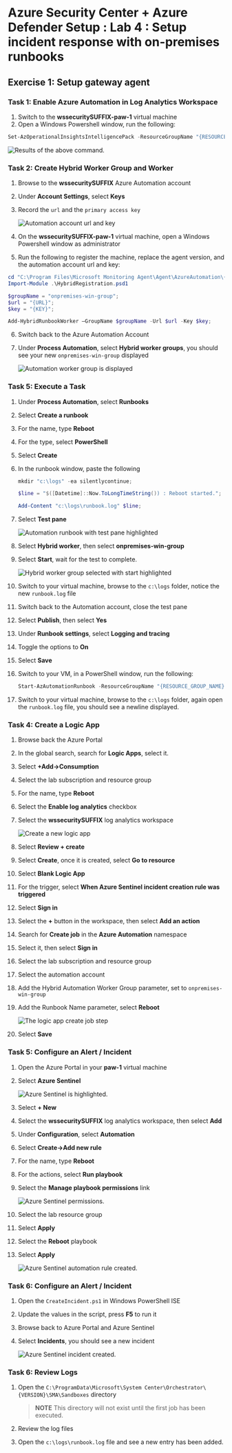 # Azure Security Center + Azure Defender Setup : Lab 4 : Setup incident response with on-premises runbooks

## Exercise 1: Setup gateway agent

### Task 1: Enable Azure Automation in Log Analytics Workspace

1. Switch to the **wssecuritySUFFIX-paw-1** virtual machine
2. Open a Windows Powershell window, run the following:

```PowerShell
Set-AzOperationalInsightsIntelligencePack -ResourceGroupName "{RESOURCE_GROUP_NAME}" -WorkspaceName "{WORKSPACE_NAME}" -IntelligencePackName "AzureAutomation" -Enabled $true
```

![Results of the above command.](./media/loganalytics-enable_automation.png "Results of the above command.")

### Task 2: Create Hybrid Worker Group and Worker

1. Browse to the **wssecuritySUFFIX** Azure Automation account
2. Under **Account Settings**, select **Keys**
3. Record the `url` and the `primary access key`

    ![Automation account url and key](./media/automation_keys.png "Automation account url and key")

4. On the **wssecuritySUFFIX-paw-1** virtual machine, open a Windows Powershell window as administrator
5. Run the following to register the machine, replace the agent version, and the automation account url and key:

```PowerShell
cd "C:\Program Files\Microsoft Monitoring Agent\Agent\AzureAutomation\{VERSION}\HybridRegistration"
Import-Module .\HybridRegistration.psd1

$groupName = "onpremises-win-group";
$url = "{URL}";
$key = "{KEY}";

Add-HybridRunbookWorker –GroupName $groupName -Url $url -Key $key;
```

6. Switch back to the Azure Automation Account
7. Under **Process Automation**, select **Hybrid worker groups**, you should see your new `onpremises-win-group` displayed

    ![Automation worker group is displayed](./media/automation_worker_group.png "Automation worker group is displayed")

### Task 5: Execute a Task

1. Under **Process Automation**, select **Runbooks**
2. Select **Create a runbook**
3. For the name, type **Reboot**
4. For the type, select **PowerShell**
5. Select **Create**
6. In the runbook window, paste the following

    ```PowerShell
    mkdir "c:\logs" -ea silentlycontinue;

    $line = "$([Datetime]::Now.ToLongTimeString()) : Reboot started.";

    Add-Content "c:\logs\runbook.log" $line;
    ```

7. Select **Test pane**

    ![Automation runbook with test pane highlighted](./media/automation_runbook_reboot.png "Automation runbook with test pane highlighted")

8. Select **Hybrid worker**, then select **onpremises-win-group**
9. Select **Start**, wait for the test to complete.

    ![Hybrid worker group selected with start highlighted](./media/automation_runbook_reboot_run.png "Hybrid worker group selected with start highlighted")

10. Switch to your virtual machine, browse to the `c:\logs` folder, notice the new `runbook.log` file
11. Switch back to the Automation account, close the test pane
12. Select **Publish**, then select **Yes**
13. Under **Runbook settings**, select **Logging and tracing**
14. Toggle the options to **On**
15. Select **Save**
16. Switch to your VM, in a PowerShell window, run the following:

    ```PowerShell
    Start-AzAutomationRunbook -ResourceGroupName "{RESOURCE_GROUP_NAME}" -AutomationAccountName "{ACCOUNT_NAME}" -Name "Reboot" -RunOn "onpremises-win-group"
    ```

17. Switch to your virtual machine, browse to the `c:\logs` folder, again open the `runbook.log` file, you should see a newline displayed.

### Task 4: Create a Logic App

1. Browse back the Azure Portal
2. In the global search, search for **Logic Apps**, select it.
3. Select **+Add->Consumption**
4. Select the lab subscription and resource group
5. For the name, type **Reboot**
6. Select the **Enable log analytics** checkbox
7. Select the **wssecuritySUFFIX** log analytics workspace

    ![Create a new logic app](./media/logic_app_runbook_create.png "Create a new logic app")

8. Select **Review + create**
9. Select **Create**, once it is created, select **Go to resource**
10. Select **Blank Logic App**
11. For the trigger, select **When Azure Sentinel incident creation rule was triggered**
12. Select **Sign in**
13. Select the **+** button in the workspace, then select **Add an action**
14. Search for **Create job** in the **Azure Automation** namespace
15. Select it, then select **Sign in**
16. Select the lab subscription and resource group
17. Select the automation account
18. Add the Hybrid Automation Worker Group parameter, set to `onpremises-win-group`
19. Add the Runbook Name parameter, select **Reboot**

    ![The logic app create job step](./media/logic_app_runbook_logic.png "The logic app create job step")

20. Select **Save**

### Task 5: Configure an Alert / Incident

1. Open the Azure Portal in your **paw-1** virtual machine
2. Select **Azure Sentinel**

    ![Azure Sentinel is highlighted.](./media/sentinel-browse.png "Browse to Azure Sentinel")

3. Select **+ New**
4. Select the **wssecuritySUFFIX** log analytics workspace, then select **Add**
5. Under **Configuration**, select **Automation**
6. Select **Create->Add new rule**
7. For the name, type **Reboot**
8. For the actions, select **Run playbook**
9. Select the **Manage playbook permissions** link

    ![Azure Sentinel permissions.](./media/sentinel_automation_rule_create_permissions.png "Set the Azure Sentinel Permissions")

10. Select the lab resource group
11. Select **Apply**
12. Select the **Reboot** playbook
13. Select **Apply**

    ![Azure Sentinel automation rule created.](./media/sentinel_automation_rule_created.png "Azure Sentinel automation rule created")

### Task 6: Configure an Alert / Incident

1. Open the `CreateIncident.ps1` in Windows PowerShell ISE
2. Update the values in the script, press **F5** to run it
3. Browse back to Azure Portal and Azure Sentinel
4. Select **Incidents**, you should see a new incident

    ![Azure Sentinel incident created.](./media/sentinel_automation_incident_create.png "Azure Sentinel incident created")

### Task 6: Review Logs

1. Open the `C:\ProgramData\Microsoft\System Center\Orchestrator\{VERSION}\SMA\Sandboxes` directory

    > **NOTE** This directory will not exist until the first job has been executed.

2. Review the log files
3. Open the `c:\logs\runbook.log` file and see a new entry has been added.
